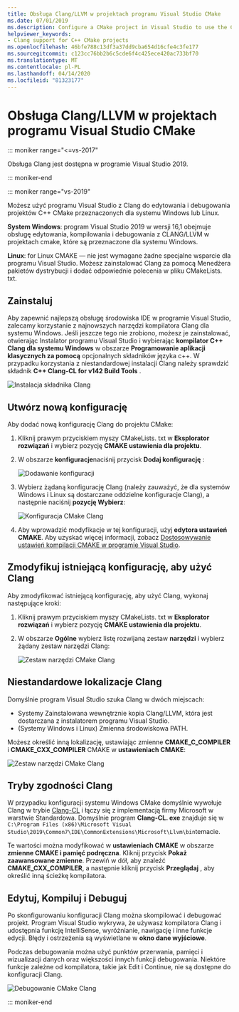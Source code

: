 ```yaml
---
title: Obsługa Clang/LLVM w projektach programu Visual Studio CMake
ms.date: 07/01/2019
ms.description: Configure a CMake project in Visual Studio to use the Clang/LLVM toolchain.
helpviewer_keywords:
- Clang support for C++ CMake projects
ms.openlocfilehash: 46bfe788c13df3a37dd9cba654d16cfe4c3fe177
ms.sourcegitcommit: c123cc76bb2b6c5cde6f4c425ece420ac733bf70
ms.translationtype: MT
ms.contentlocale: pl-PL
ms.lasthandoff: 04/14/2020
ms.locfileid: "81323177"
---
```

# <a name="clangllvm-support-in-visual-studio-cmake-projects"></a>Obsługa Clang/LLVM w projektach programu Visual Studio CMake

::: moniker range="<=vs-2017"

Obsługa Clang jest dostępna w programie Visual Studio 2019.

::: moniker-end

::: moniker range="vs-2019"

Możesz użyć programu Visual Studio z Clang do edytowania i debugowania projektów C++ CMake przeznaczonych dla systemu Windows lub Linux.

**System Windows**: program Visual Studio 2019 w wersji 16,1 obejmuje obsługę edytowania, kompilowania i debugowania z CLANG/LLVM w projektach cmake, które są przeznaczone dla systemu Windows.

**Linux**: for Linux CMAKE — nie jest wymagane żadne specjalne wsparcie dla programu Visual Studio. Możesz zainstalować Clang za pomocą Menedżera pakietów dystrybucji i dodać odpowiednie polecenia w pliku CMakeLists. txt.

## <a name="install"></a>Zainstaluj

Aby zapewnić najlepszą obsługę środowiska IDE w programie Visual Studio, zalecamy korzystanie z najnowszych narzędzi kompilatora Clang dla systemu Windows. Jeśli jeszcze tego nie zrobiono, możesz je zainstalować, otwierając Instalator programu Visual Studio i wybierając **kompilator C++ Clang dla systemu Windows** w obszarze **Programowanie aplikacji klasycznych za pomocą** opcjonalnych składników języka c++. W przypadku korzystania z niestandardowej instalacji Clang należy sprawdzić składnik **C++ Clang-CL for v142 Build Tools** .

![Instalacja składnika Clang](media/clang-install-vs2019.png)

## <a name="create-a-new-configuration"></a>Utwórz nową konfigurację

Aby dodać nową konfigurację Clang do projektu CMake:

1. Kliknij prawym przyciskiem myszy CMakeLists. txt w **Eksplorator rozwiązań** i wybierz pozycję **CMAKE ustawienia dla projektu**.

1. W obszarze **konfiguracje**naciśnij przycisk **Dodaj konfigurację** :

   ![Dodawanie konfiguracji](media/cmake-add-config-icon.png)

1. Wybierz żądaną konfigurację Clang (należy zauważyć, że dla systemów Windows i Linux są dostarczane oddzielne konfiguracje Clang), a następnie naciśnij **pozycję Wybierz**:

   ![Konfiguracja CMake Clang](media/cmake-clang-configuration.png)

1. Aby wprowadzić modyfikacje w tej konfiguracji, użyj **edytora ustawień CMAKE**. Aby uzyskać więcej informacji, zobacz [Dostosowywanie ustawień kompilacji CMAKE w programie Visual Studio](customize-cmake-settings.md).

## <a name="modify-an-existing-configuration-to-use-clang"></a>Zmodyfikuj istniejącą konfigurację, aby użyć Clang

Aby zmodyfikować istniejącą konfigurację, aby użyć Clang, wykonaj następujące kroki:

1. Kliknij prawym przyciskiem myszy CMakeLists. txt w **Eksplorator rozwiązań** i wybierz pozycję **CMAKE ustawienia dla projektu**.

1. W obszarze **Ogólne** wybierz listę rozwijaną zestaw **narzędzi** i wybierz żądany zestaw narzędzi Clang:

   ![Zestaw narzędzi CMake Clang](media/cmake-clang-toolset.png)

## <a name="custom-clang-locations"></a>Niestandardowe lokalizacje Clang

Domyślnie program Visual Studio szuka Clang w dwóch miejscach:

- Systemy Zainstalowana wewnętrznie kopia Clang/LLVM, która jest dostarczana z instalatorem programu Visual Studio.
- (Systemy Windows i Linux) Zmienna środowiskowa PATH.

Możesz określić inną lokalizację, ustawiając zmienne **CMAKE_C_COMPILER** i **CMAKE_CXX_COMPILER** CMAKE w **ustawieniach CMAKE**:

![Zestaw narzędzi CMake Clang](media/clang-location-cmake.png)

## <a name="clang-compatibility-modes"></a>Tryby zgodności Clang

W przypadku konfiguracji systemu Windows CMake domyślnie wywołuje Clang w trybie [Clang-CL](https://llvm.org/devmtg/2014-04/PDFs/Talks/clang-cl.pdf) i łączy się z implementacją firmy Microsoft w warstwie Standardowa. Domyślnie program **Clang-CL. exe** znajduje się w `C:\Program Files (x86)\Microsoft Visual Studio\2019\Common7\IDE\CommonExtensions\Microsoft\Llvm\bin`temacie.

Te wartości można modyfikować w **ustawieniach CMAKE** w obszarze **zmienne CMAKE i pamięć podręczna**. Kliknij przycisk **Pokaż zaawansowane zmienne**. Przewiń w dół, aby znaleźć **CMAKE_CXX_COMPILER**, a następnie kliknij przycisk **Przeglądaj** , aby określić inną ścieżkę kompilatora.

## <a name="edit-build-and-debug"></a>Edytuj, Kompiluj i Debuguj

Po skonfigurowaniu konfiguracji Clang można skompilować i debugować projekt. Program Visual Studio wykrywa, że używasz kompilatora Clang i udostępnia funkcję IntelliSense, wyróżnianie, nawigację i inne funkcje edycji. Błędy i ostrzeżenia są wyświetlane w **okno dane wyjściowe**.

Podczas debugowania można użyć punktów przerwania, pamięci i wizualizacji danych oraz większości innych funkcji debugowania. Niektóre funkcje zależne od kompilatora, takie jak Edit i Continue, nie są dostępne do konfiguracji Clang.

![Debugowanie CMake Clang](media/clang-debug-visualize.png)

::: moniker-end
